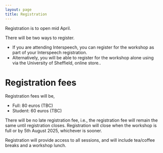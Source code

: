 ```yaml
---
layout: page
title: Registration
---
```


<p/> Registration is to open mid April.

<p/> There will be two ways to register.

<ul>
<li/> If you are attending Interspeech, you can register for the workshop as part of your Interspeech registration.

<li/> Alternatively, you will be able to register for the workshop alone using via the University of Sheffield, online store..
</ul>

<h1>Registration fees</h1>

<p>
Registration fees will be,

<ul>
<li/> Full: 80 euros (TBC)
<li/> Student: 60 euros (TBC)
</ul>

<p>There will be no late registration fee, i.e., the registration fee will remain the same until registration closes. Registration will close when the workshop is full or by 5th August 2025, whichever is sooner.

<p> Registration will provide access to all sessions, and will include tea/coffee breaks and a workshop lunch.
<p/>
